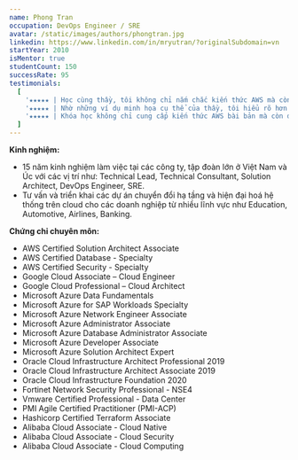 ```yaml
---
name: Phong Tran
occupation: DevOps Engineer / SRE
avatar: /static/images/authors/phongtran.jpg
linkedin: https://www.linkedin.com/in/mryutran/?originalSubdomain=vn
startYear: 2010
isMentor: true
studentCount: 150
successRate: 95
testimonials:
  [
    '★★★★★ | Học cùng thầy, tôi không chỉ nắm chắc kiến thức AWS mà còn rèn luyện được tư duy thiết kế kiến trúc hệ thống hiện đại. | Võ Anh Dũng – Solution Engineer',
    '★★★★★ | Nhờ những ví dụ minh họa cụ thể của thầy, tôi hiểu rõ hơn cách thiết kế hệ thống an toàn, tối ưu chi phí trên AWS. | Lê Minh Tâm – DevOps Engineer',
    '★★★★★ | Khóa học không chỉ cung cấp kiến thức AWS bài bản mà còn định hướng cách áp dụng vào môi trường doanh nghiệp thực tế. Tôi đã tiết kiệm được rất nhiều thời gian triển khai. | Nguyễn Hải Nam – Cloud Architect',
  ]
---
```


**Kinh nghiệm:**

- 15 năm kinh nghiệm làm việc tại các công ty, tập đoàn lớn ở Việt Nam và Úc với các vị trí như: Technical Lead, Technical Consultant, Solution Architect, DevOps Engineer, SRE.
- Tư vấn và triển khai các dự án chuyển đổi hạ tầng và hiện đại hoá hệ thống trên cloud cho các doanh nghiệp từ nhiều lĩnh vực như Education, Automotive, Airlines, Banking.

**Chứng chỉ chuyên môn:**

- AWS Certified Solution Architect Associate
- AWS Certified Database - Specialty
- AWS Certified Security - Specialty
- Google Cloud Associate – Cloud Engineer
- Google Cloud Professional – Cloud Architect
- Microsoft Azure Data Fundamentals
- Microsoft Azure for SAP Workloads Specialty
- Microsoft Azure Network Engineer Associate
- Microsoft Azure Administrator Associate
- Microsoft Azure Database Administrator Associate
- Microsoft Azure Developer Associate
- Microsoft Azure Solution Architect Expert 
- Oracle Cloud Infrastructure Architect Professional 2019
- Oracle Cloud Infrastructure Architect Associate 2019
- Oracle Cloud Infrastructure Foundation 2020
- Fortinet Network Security Professional - NSE4
- Vmware Certified Professional - Data Center
- PMI Agile Certified Practitioner (PMI-ACP)
- Hashicorp Certified Terraform Associate
- Alibaba Cloud Associate - Cloud Native
- Alibaba Cloud Associate - Cloud Security
- Alibaba Cloud Associate - Cloud Computing
